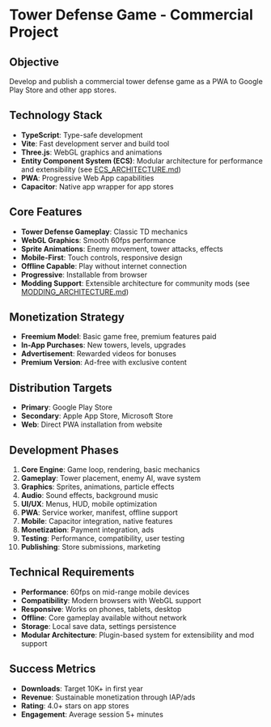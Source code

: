 # Tower Defense Game - Commercial Project

## Objective
Develop and publish a commercial tower defense game as a PWA to Google Play Store and other app stores.

## Technology Stack
- **TypeScript**: Type-safe development
- **Vite**: Fast development server and build tool
- **Three.js**: WebGL graphics and animations
- **Entity Component System (ECS)**: Modular architecture for performance and extensibility (see [ECS_ARCHITECTURE.md](ECS_ARCHITECTURE.md))
- **PWA**: Progressive Web App capabilities
- **Capacitor**: Native app wrapper for app stores

## Core Features
- **Tower Defense Gameplay**: Classic TD mechanics
- **WebGL Graphics**: Smooth 60fps performance
- **Sprite Animations**: Enemy movement, tower attacks, effects
- **Mobile-First**: Touch controls, responsive design
- **Offline Capable**: Play without internet connection
- **Progressive**: Installable from browser
- **Modding Support**: Extensible architecture for community mods (see [MODDING_ARCHITECTURE.md](MODDING_ARCHITECTURE.md))

## Monetization Strategy
- **Freemium Model**: Basic game free, premium features paid
- **In-App Purchases**: New towers, levels, upgrades
- **Advertisement**: Rewarded videos for bonuses
- **Premium Version**: Ad-free with exclusive content

## Distribution Targets
- **Primary**: Google Play Store
- **Secondary**: Apple App Store, Microsoft Store
- **Web**: Direct PWA installation from website

## Development Phases
1. **Core Engine**: Game loop, rendering, basic mechanics
2. **Gameplay**: Tower placement, enemy AI, wave system
3. **Graphics**: Sprites, animations, particle effects
4. **Audio**: Sound effects, background music
5. **UI/UX**: Menus, HUD, mobile optimization
6. **PWA**: Service worker, manifest, offline support
7. **Mobile**: Capacitor integration, native features
8. **Monetization**: Payment integration, ads
9. **Testing**: Performance, compatibility, user testing
10. **Publishing**: Store submissions, marketing

## Technical Requirements
- **Performance**: 60fps on mid-range mobile devices
- **Compatibility**: Modern browsers with WebGL support
- **Responsive**: Works on phones, tablets, desktop
- **Offline**: Core gameplay available without network
- **Storage**: Local save data, settings persistence
- **Modular Architecture**: Plugin-based system for extensibility and mod support

## Success Metrics
- **Downloads**: Target 10K+ in first year
- **Revenue**: Sustainable monetization through IAP/ads
- **Rating**: 4.0+ stars on app stores
- **Engagement**: Average session 5+ minutes